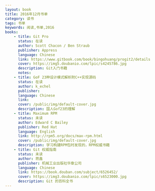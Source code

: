 ```yaml
---
layout: book
title: 2016年12月书单
category: 读书
tags: 书单
keywords: 阅读,书单,2016
books: 
    - title: Git Pro
      status: 在读
      author: Scott Chacon / Ben Straub
      publisher: Appress
      language: Chinese
      link: https://www.gitbook.com/book/bingohuang/progit2/details
      cover: https://img5.doubanio.com/lpic/s4245786.jpg
      description: Git入门书籍
      notes: 
    - title: GoF 23种设计模式解析附C++实现源码
      status: 在读  
      author: k_echel
      publisher: 
      language: Chinese
      link: 
      cover: /public/img/default-cover.jpg
      description: 国人Gof23的理解
    - title: Maximum RPM
      status: 未读
      author: Edward C Bailey
      publisher: Red Hat 
      language: English
      link: http://rpm5.org/docs/max-rpm.html
      cover: /public/img/default-cover.jpg
      description: 学习构建RPM包时发现的，RPM权威书籍  
    - title: Git 权威指南
      status: 未读
      author: 蒋鑫
      publisher: 机械工业出版社华章公司
      language: Chinese
      link: https://book.douban.com/subject/6526452/
      cover: https://img3.doubanio.com/lpic/s6523000.jpg
      description: Git 的百科全书
---
```

